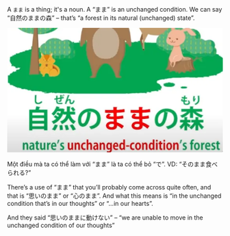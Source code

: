 A `まま` is a thing; it's a noun. A “まま” is an unchanged condition.
We can say “自然のままの森” – that’s “a forest in its natural (unchanged) state”.

![Pasted image 20250608085101.png](img/Pasted%20image%2020250608085101.png)

Một điều mà ta có thể làm với “まま” là ta có thể bỏ “で”. VD: “そのまま食べられる?”

There’s a use of “まま” that you’ll probably come across quite often, and that is “思いのまま” or “心のまま”. And what this means is “in the unchanged condition that’s in our thoughts” or “...in our hearts”.

And they said “思いのままに動けない” – “we are unable to move in the unchanged condition of our thoughts”
